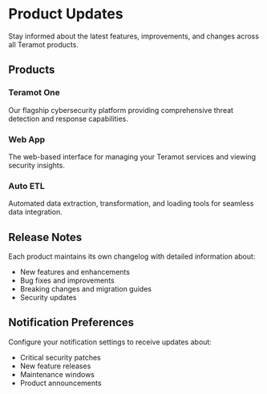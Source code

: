 # Product Updates

Stay informed about the latest features, improvements, and changes across all Teramot products.

## Products

### Teramot One
Our flagship cybersecurity platform providing comprehensive threat detection and response capabilities.

### Web App
The web-based interface for managing your Teramot services and viewing security insights.

### Auto ETL
Automated data extraction, transformation, and loading tools for seamless data integration.

## Release Notes

Each product maintains its own changelog with detailed information about:
- New features and enhancements
- Bug fixes and improvements
- Breaking changes and migration guides
- Security updates

## Notification Preferences

Configure your notification settings to receive updates about:
- Critical security patches
- New feature releases
- Maintenance windows
- Product announcements